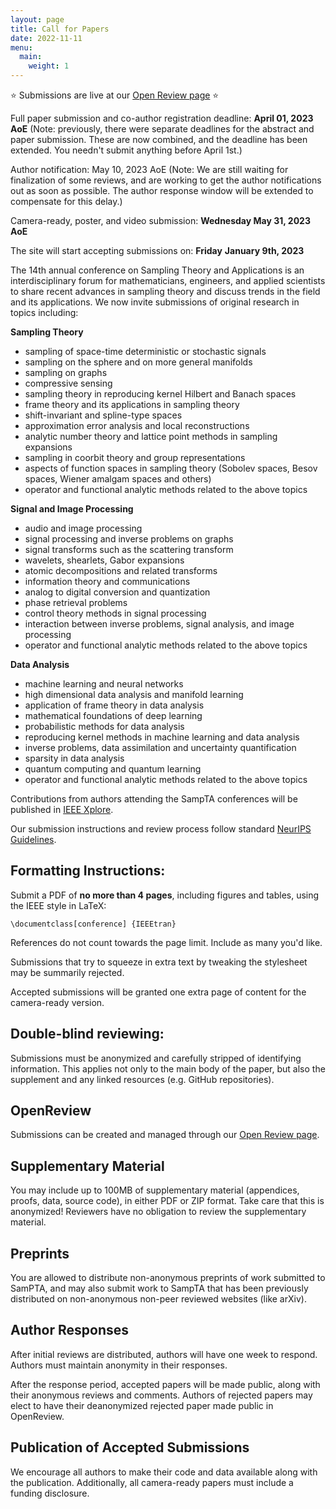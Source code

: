 ```yaml
---
layout: page
title: Call for Papers
date: 2022-11-11
menu:
  main:
    weight: 1
---
```


⭐ Submissions are live at our [Open Review page](https://openreview.net/group?id=SampTA/2023/Conference) ⭐

Full paper submission and co-author registration deadline: **April 01, 2023 AoE** (Note: previously, there were separate deadlines for the abstract and paper submission. These are now combined, and the deadline has been extended. You needn't submit anything before April 1st.)

Author notification: May 10, 2023 AoE (Note: We are still waiting for finalization of some reviews, and are working to get the author notifications out as soon as possible. The author response window will be extended to compensate for this delay.)

Camera-ready, poster, and video submission: **Wednesday May 31, 2023 AoE**

The site will start accepting submissions on: **Friday** **January 9th, 2023**

The 14th annual conference on Sampling Theory and Applications is an interdisciplinary forum for mathematicians, engineers, and applied scientists to share recent advances in sampling theory and discuss trends in the field and its applications. We now invite submissions of original research in topics including:

**Sampling Theory**

- sampling of space-time deterministic or stochastic signals
- sampling on the sphere and on more general manifolds
- sampling on graphs
- compressive sensing
- sampling theory in reproducing kernel Hilbert and Banach spaces
- frame theory and its applications in sampling theory
- shift-invariant and spline-type spaces
- approximation error analysis and local reconstructions
- analytic number theory and lattice point methods in sampling expansions
- sampling in coorbit theory and group representations
- aspects of function spaces in sampling theory (Sobolev spaces, Besov spaces, Wiener amalgam spaces and others)
- operator and functional analytic methods related to the above topics

**Signal and Image Processing**

- audio and image processing
- signal processing and inverse problems on graphs
- signal transforms such as the scattering transform
- wavelets, shearlets, Gabor expansions
- atomic decompositions and related transforms
- information theory and communications
- analog to digital conversion and quantization
- phase retrieval problems
- control theory methods in signal processing
- interaction between inverse problems, signal analysis, and image processing
- operator and functional analytic methods related to the above topics

**Data Analysis**

- machine learning and neural networks
- high dimensional data analysis and manifold learning
- application of frame theory in data analysis
- mathematical foundations of deep learning
- probabilistic methods for data analysis
- reproducing kernel methods in machine learning and data analysis
- inverse problems, data assimilation and uncertainty quantification
- sparsity in data analysis
- quantum computing and quantum learning
- operator and functional analytic methods related to the above topics

Contributions from authors attending the SampTA conferences will be published in [IEEE Xplore](https://ieeexplore.ieee.org/Xplore/home.jsp). 

Our submission instructions and review process follow standard [NeurIPS Guidelines](https://neurips.cc/Conferences/2022/CallForPapers).

## Formatting Instructions:

Submit a PDF of **no more than 4 pages**, including figures and tables, using the IEEE style in LaTeX:

```
\documentclass[conference] {IEEEtran}
```

References do not count towards the page limit. Include as many you'd like.

Submissions that try to squeeze in extra text by tweaking the stylesheet may be summarily rejected.

Accepted submissions will be granted one extra page of content for the camera-ready version.

## Double-blind reviewing:

Submissions must be anonymized and carefully stripped of identifying information. This applies not only to the main body of the paper, but also the supplement and any linked resources (e.g. GitHub repositories).

## OpenReview

Submissions can be created and managed through our [Open Review page](https://openreview.net/group?id=SampTA/2023/Conference).

## Supplementary Material

You may include up to 100MB of supplementary material (appendices, proofs, data, source code), in either PDF or ZIP format. Take care that this is anonymized! Reviewers have no obligation to review the supplementary material.

## Preprints

You are allowed to distribute non-anonymous preprints of work submitted to SamPTA, and may also submit work to SampTA that has been previously distributed on non-anonymous non-peer reviewed websites (like arXiv).

## Author Responses

After initial reviews are distributed, authors will have one week to respond. Authors must maintain anonymity in their responses.

After the response period, accepted papers will be made public, along with their anonymous reviews and comments. Authors of rejected papers may elect to have their deanonymized rejected paper made public in OpenReview.

## Publication of Accepted Submissions

We encourage all authors to make their code and data available along with the publication. Additionally, all camera-ready papers must include a funding disclosure.
